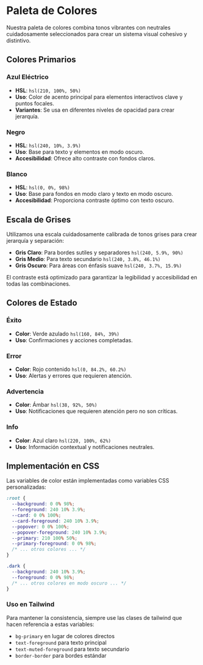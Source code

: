 
# Paleta de Colores

Nuestra paleta de colores combina tonos vibrantes con neutrales cuidadosamente seleccionados para crear un sistema visual cohesivo y distintivo.

## Colores Primarios

### Azul Eléctrico
- **HSL**: `hsl(210, 100%, 50%)`
- **Uso**: Color de acento principal para elementos interactivos clave y puntos focales.
- **Variantes**: Se usa en diferentes niveles de opacidad para crear jerarquía.

### Negro
- **HSL**: `hsl(240, 10%, 3.9%)`
- **Uso**: Base para texto y elementos en modo oscuro.
- **Accesibilidad**: Ofrece alto contraste con fondos claros.

### Blanco
- **HSL**: `hsl(0, 0%, 98%)`
- **Uso**: Base para fondos en modo claro y texto en modo oscuro.
- **Accesibilidad**: Proporciona contraste óptimo con texto oscuro.

## Escala de Grises

Utilizamos una escala cuidadosamente calibrada de tonos grises para crear jerarquía y separación:

- **Gris Claro**: Para bordes sutiles y separadores `hsl(240, 5.9%, 90%)`
- **Gris Medio**: Para texto secundario `hsl(240, 3.8%, 46.1%)`
- **Gris Oscuro**: Para áreas con énfasis suave `hsl(240, 3.7%, 15.9%)`

El contraste está optimizado para garantizar la legibilidad y accesibilidad en todas las combinaciones.

## Colores de Estado

### Éxito
- **Color**: Verde azulado `hsl(160, 84%, 39%)`
- **Uso**: Confirmaciones y acciones completadas.

### Error
- **Color**: Rojo contenido `hsl(0, 84.2%, 60.2%)`
- **Uso**: Alertas y errores que requieren atención.

### Advertencia
- **Color**: Ámbar `hsl(38, 92%, 50%)`
- **Uso**: Notificaciones que requieren atención pero no son críticas.

### Info
- **Color**: Azul claro `hsl(220, 100%, 62%)`
- **Uso**: Información contextual y notificaciones neutrales.

## Implementación en CSS

Las variables de color están implementadas como variables CSS personalizadas:

```css
:root {
  --background: 0 0% 98%;
  --foreground: 240 10% 3.9%;
  --card: 0 0% 100%;
  --card-foreground: 240 10% 3.9%;
  --popover: 0 0% 100%;
  --popover-foreground: 240 10% 3.9%;
  --primary: 210 100% 50%;
  --primary-foreground: 0 0% 98%;
  /* ... otros colores ... */
}

.dark {
  --background: 240 10% 3.9%;
  --foreground: 0 0% 98%;
  /* ... otros colores en modo oscuro ... */
}
```

### Uso en Tailwind

Para mantener la consistencia, siempre use las clases de tailwind que hacen referencia a estas variables:

- `bg-primary` en lugar de colores directos
- `text-foreground` para texto principal
- `text-muted-foreground` para texto secundario
- `border-border` para bordes estándar
